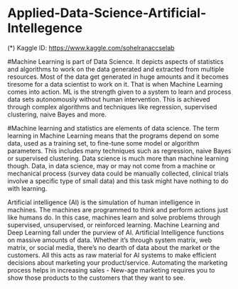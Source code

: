 # Applied-Data-Science-Artificial-Intellegence

(*) Kaggle ID: https://www.kaggle.com/sohelranaccselab

#Machine Learning is part of Data Science. It depicts aspects of statistics and algorithms to work on the data generated and extracted from multiple resources. Most of the data get generated in huge amounts and it becomes tiresome for a data scientist to work on it. That is when Machine Learning comes into action. ML is the strength given to a system to learn and process data sets autonomously without human intervention. This is achieved through complex algorithms and techniques like regression, supervised clustering, naive Bayes and more.

#Machine learning and statistics are elements of data science. The term learning in Machine Learning means that the programs depend on some data, used as a training set, to fine-tune some model or algorithm parameters. This includes many techniques such as regression, naive Bayes or supervised clustering. Data science is much more than machine learning though. Data, in data science, may or may not come from a machine or mechanical process (survey data could be manually collected, clinical trials involve a specific type of small data) and this task might have nothing to do with learning.


Artificial intelligence (AI) is the simulation of human intelligence in machines. The machines are programmed to think and perform actions just like humans do. In this case, machines learn and solve problems through supervised, unsupervised, or reinforced learning. Machine Learning and Deep Learning fall under the purview of AI. Artificial Intelligence functions on massive amounts of data. Whether it’s through system matrix, web matrix, or social media, there’s no dearth of data about the market or the customers. All this acts as raw material for AI systems to make efficient decisions about marketing your product/service. Automating the marketing process helps in increasing sales - New-age marketing requires you to show those products to the customers that they want to see.
